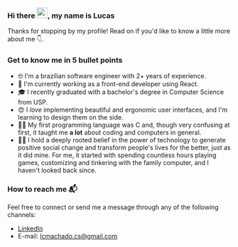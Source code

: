 ### Hi there <img src="https://raw.githubusercontent.com/MartinHeinz/MartinHeinz/master/wave.gif" width="24px">, my name is Lucas

Thanks for stopping by my profile! Read on if you'd like to know a little more about me 👇.

### Get to know me in 5 bullet points
- 🤓 I'm a brazilian software engineer with 2+ years of experience.
- 👔 I'm currently working as a front-end developer using React.
- 🎓 I recently graduated with a bachelor's degree in Computer Science from USP.
- 😍 I _love_ implementing beautiful and ergonomic user interfaces, and I'm learning to design them on the side.
- 👨‍💻 My first programming language was C and, though very confusing at first, it taught me **a lot** about coding and computers in general.
- 🙋‍♂️ I hold a deeply rooted belief in the power of technology to generate positive social change and transform people's lives for the better, just as it did mine. For me, it started with spending countless hours playing games, customizing and tinkering with the family computer, and I haven't looked back since.

### How to reach me 📬
Feel free to connect or send me a message through any of the following channels:
- [LinkedIn](https://www.linkedin.com/in/lucascarmac/)
- E-mail: lcmachado.cs@gmail.com


<!--
**lucsmachado/lucsmachado** is a ✨ _special_ ✨ repository because its `README.md` (this file) appears on your GitHub profile.

Here are some ideas to get you started:

- 🔭 I’m currently working on ...
- 🌱 I’m currently learning ...
- 👯 I’m looking to collaborate on ...
- 🤔 I’m looking for help with ...
- 💬 Ask me about ...
- 📫 How to reach me: ...
- 😄 Pronouns: ...
- ⚡ Fun fact: ...
-->
